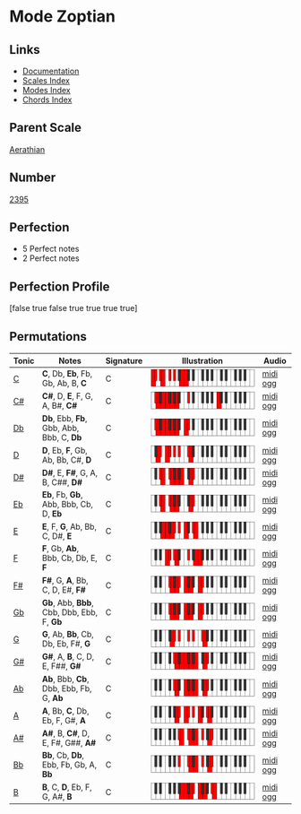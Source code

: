 # Mode Zoptian

## Links

- [Documentation](index.md)
- [Scales Index](Scales.md)
- [Modes Index](Modes.md)
- [Chords Index](Chords.md)

## Parent Scale

[Aerathian](ScaleAerathian.md)

## Number

[2395](https://ianring.com/musictheory/scales/2395)

## Perfection

- 5 Perfect notes
- 2 Perfect notes

## Perfection Profile

[false true false true true true true]

## Permutations

| Tonic | Notes | Signature | Illustration | Audio |
|-------|-------|-----------|--------------|-------|
| [C](ModeCNaturalZoptian.md) | **C**, Db, **Eb**, Fb, Gb, Ab, B, **C** | C | ![CNaturalZoptian](ModeCNaturalZoptian.png) | [midi](ModeCNaturalZoptian.mid) [ogg](ModeCNaturalZoptian.ogg) |
| [C#](ModeCSharpZoptian.md) | **C#**, D, **E**, F, G, A, B#, **C#** | C | ![CSharpZoptian](ModeCSharpZoptian.png) | [midi](ModeCSharpZoptian.mid) [ogg](ModeCSharpZoptian.ogg) |
| [Db](ModeDFlatZoptian.md) | **Db**, Ebb, **Fb**, Gbb, Abb, Bbb, C, **Db** | C | ![DFlatZoptian](ModeDFlatZoptian.png) | [midi](ModeDFlatZoptian.mid) [ogg](ModeDFlatZoptian.ogg) |
| [D](ModeDNaturalZoptian.md) | **D**, Eb, **F**, Gb, Ab, Bb, C#, **D** | C | ![DNaturalZoptian](ModeDNaturalZoptian.png) | [midi](ModeDNaturalZoptian.mid) [ogg](ModeDNaturalZoptian.ogg) |
| [D#](ModeDSharpZoptian.md) | **D#**, E, **F#**, G, A, B, C##, **D#** | C | ![DSharpZoptian](ModeDSharpZoptian.png) | [midi](ModeDSharpZoptian.mid) [ogg](ModeDSharpZoptian.ogg) |
| [Eb](ModeEFlatZoptian.md) | **Eb**, Fb, **Gb**, Abb, Bbb, Cb, D, **Eb** | C | ![EFlatZoptian](ModeEFlatZoptian.png) | [midi](ModeEFlatZoptian.mid) [ogg](ModeEFlatZoptian.ogg) |
| [E](ModeENaturalZoptian.md) | **E**, F, **G**, Ab, Bb, C, D#, **E** | C | ![ENaturalZoptian](ModeENaturalZoptian.png) | [midi](ModeENaturalZoptian.mid) [ogg](ModeENaturalZoptian.ogg) |
| [F](ModeFNaturalZoptian.md) | **F**, Gb, **Ab**, Bbb, Cb, Db, E, **F** | C | ![FNaturalZoptian](ModeFNaturalZoptian.png) | [midi](ModeFNaturalZoptian.mid) [ogg](ModeFNaturalZoptian.ogg) |
| [F#](ModeFSharpZoptian.md) | **F#**, G, **A**, Bb, C, D, E#, **F#** | C | ![FSharpZoptian](ModeFSharpZoptian.png) | [midi](ModeFSharpZoptian.mid) [ogg](ModeFSharpZoptian.ogg) |
| [Gb](ModeGFlatZoptian.md) | **Gb**, Abb, **Bbb**, Cbb, Dbb, Ebb, F, **Gb** | C | ![GFlatZoptian](ModeGFlatZoptian.png) | [midi](ModeGFlatZoptian.mid) [ogg](ModeGFlatZoptian.ogg) |
| [G](ModeGNaturalZoptian.md) | **G**, Ab, **Bb**, Cb, Db, Eb, F#, **G** | C | ![GNaturalZoptian](ModeGNaturalZoptian.png) | [midi](ModeGNaturalZoptian.mid) [ogg](ModeGNaturalZoptian.ogg) |
| [G#](ModeGSharpZoptian.md) | **G#**, A, **B**, C, D, E, F##, **G#** | C | ![GSharpZoptian](ModeGSharpZoptian.png) | [midi](ModeGSharpZoptian.mid) [ogg](ModeGSharpZoptian.ogg) |
| [Ab](ModeAFlatZoptian.md) | **Ab**, Bbb, **Cb**, Dbb, Ebb, Fb, G, **Ab** | C | ![AFlatZoptian](ModeAFlatZoptian.png) | [midi](ModeAFlatZoptian.mid) [ogg](ModeAFlatZoptian.ogg) |
| [A](ModeANaturalZoptian.md) | **A**, Bb, **C**, Db, Eb, F, G#, **A** | C | ![ANaturalZoptian](ModeANaturalZoptian.png) | [midi](ModeANaturalZoptian.mid) [ogg](ModeANaturalZoptian.ogg) |
| [A#](ModeASharpZoptian.md) | **A#**, B, **C#**, D, E, F#, G##, **A#** | C | ![ASharpZoptian](ModeASharpZoptian.png) | [midi](ModeASharpZoptian.mid) [ogg](ModeASharpZoptian.ogg) |
| [Bb](ModeBFlatZoptian.md) | **Bb**, Cb, **Db**, Ebb, Fb, Gb, A, **Bb** | C | ![BFlatZoptian](ModeBFlatZoptian.png) | [midi](ModeBFlatZoptian.mid) [ogg](ModeBFlatZoptian.ogg) |
| [B](ModeBNaturalZoptian.md) | **B**, C, **D**, Eb, F, G, A#, **B** | C | ![BNaturalZoptian](ModeBNaturalZoptian.png) | [midi](ModeBNaturalZoptian.mid) [ogg](ModeBNaturalZoptian.ogg) |
